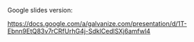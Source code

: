 Google slides version:

https://docs.google.com/a/galvanize.com/presentation/d/1T-Ebnn9EtQ83v7rCRfUrhG4j-SdklCedlSXj6amfwl4
